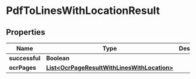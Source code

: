 
# PdfToLinesWithLocationResult

## Properties
Name | Type | Description | Notes
------------ | ------------- | ------------- | -------------
**successful** | **Boolean** |  |  [optional]
**ocrPages** | [**List&lt;OcrPageResultWithLinesWithLocation&gt;**](OcrPageResultWithLinesWithLocation.md) |  |  [optional]



